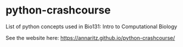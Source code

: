 # python-crashcourse
List of python concepts used in Bio131: Intro to Computational Biology

See the website here: https://annaritz.github.io/python-crashcourse/
